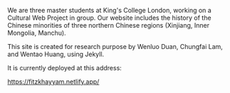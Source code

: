 We are three master students at King's College London, working on a Cultural Web Project in group. Our website includes the history of the Chinese minorities of three northern Chinese regions (Xinjiang, Inner Mongolia, Manchu). 

This site is created for research purpose by Wenluo Duan, Chungfai Lam, and Wentao Huang, using Jekyll.

It is currently deployed at this address:

https://fitzkhayyam.netlify.app/
